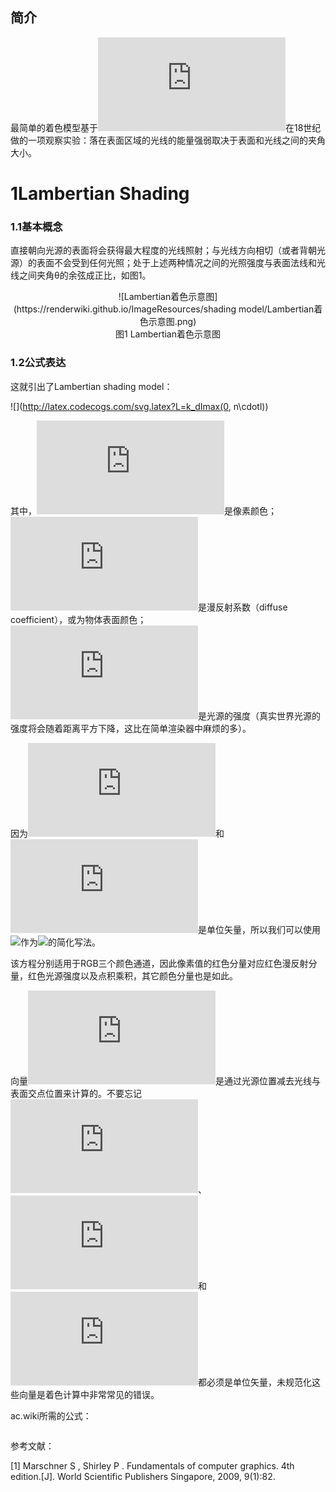 ## 简介
最简单的着色模型基于![](http://latex.codecogs.com/svg.latex?Lambert)在18世纪做的一项观察实验：落在表面区域的光线的能量强弱取决于表面和光线之间的夹角大小。

# 1Lambertian Shading

### 1.1基本概念
直接朝向光源的表面将会获得最大程度的光线照射；与光线方向相切（或者背朝光源）的表面不会受到任何光照；处于上述两种情况之间的光照强度与表面法线和光线之间夹角θ的余弦成正比，如图1。

<div align=center>![Lambertian着色示意图](https://renderwiki.github.io/ImageResources/shading model/Lambertian着色示意图.png)</div>

<center>图1 Lambertian着色示意图</center>

### 1.2公式表达
这就引出了Lambertian shading model：

![](http://latex.codecogs.com/svg.latex?L=k_dImax(0, n\cdotl))

其中，![](http://latex.codecogs.com/svg.latex?L)是像素颜色；![](http://latex.codecogs.com/svg.latex?k_d)是漫反射系数（diffuse coefficient），或为物体表面颜色；![](http://latex.codecogs.com/svg.latex?I)是光源的强度（真实世界光源的强度将会随着距离平方下降，这比在简单渲染器中麻烦的多）。

因为![](http://latex.codecogs.com/svg.latex?n)和![](http://latex.codecogs.com/svg.latex?l)是单位矢量，所以我们可以使用![](http://latex.codecogs.com/svg.latex?n\cdotl)作为![](http://latex.codecogs.com/svg.latex?cos\theta)的简化写法。

该方程分别适用于RGB三个颜色通道，因此像素值的红色分量对应红色漫反射分量，红色光源强度以及点积乘积，其它颜色分量也是如此。

向量![](http://latex.codecogs.com/svg.latex?l)是通过光源位置减去光线与表面交点位置来计算的。不要忘记![](http://latex.codecogs.com/svg.latex?v)、![](http://latex.codecogs.com/svg.latex?l)和![](http://latex.codecogs.com/svg.latex?n)都必须是单位矢量，未规范化这些向量是着色计算中非常常见的错误。



ac.wiki所需的公式：

<math>L=k_dImax(0, \pmb{n·l}) \tag{1}</math>

参考文献：

[1] Marschner S ,  Shirley P . Fundamentals of computer graphics. 4th edition.[J]. World Scientific Publishers Singapore, 2009, 9(1):82.